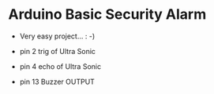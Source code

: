 # Arduino Basic Security Alarm
- Very easy project... : -)

- pin 2 trig of Ultra Sonic
- pin 4 echo of Ultra Sonic
- pin 13 Buzzer OUTPUT
